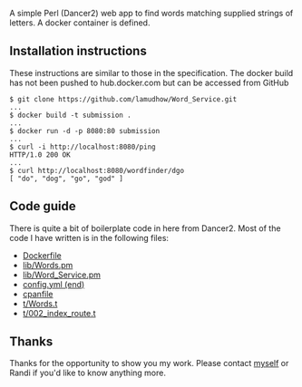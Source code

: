 A simple Perl (Dancer2) web app to find words matching supplied
strings of letters. A docker container is defined.

## Installation instructions

These instructions are similar to those in the specification. The
docker build has not been pushed to hub.docker.com but can be accessed
from GitHub

```
$ git clone https://github.com/lamudhow/Word_Service.git
...
$ docker build -t submission .
...
$ docker run -d -p 8080:80 submission
...
$ curl -i http://localhost:8080/ping
HTTP/1.0 200 OK
...
$ curl http://localhost:8080/wordfinder/dgo
[ "do", "dog", "go", "god" ]
```

## Code guide

There is quite a bit of boilerplate code in here from Dancer2. Most of
the code I have written is in the following files:

- [Dockerfile](/Dockerfile)
- [lib/Words.pm](/lib/Words.pm)
- [lib/Word_Service.pm](/lib/Word_Service.pm)
- [config.yml (end)](/config.yml)
- [cpanfile](/cpanfile)
- [t/Words.t](/t/Words.t)
- [t/002_index_route.t](/t/002_index_route.t)

## Thanks

Thanks for the opportunity to show you my work. Please contact
[myself](mailto:michael.brader@gmail.com) or Randi if you'd like to
know anything more.
